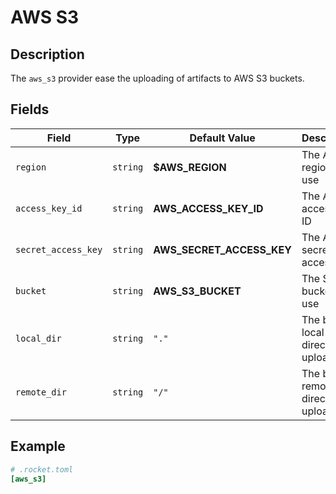 # AWS S3

## Description

The `aws_s3` provider ease the uploading of artifacts to AWS S3 buckets.

## Fields

| Field | Type | Default Value | Description |
| ----- | -----| ------------- |------------ |
| `region` | `string` | **$AWS_REGION** | The AWS region to use |
| `access_key_id` | `string` | **AWS_ACCESS_KEY_ID** | The AWS access key ID |
| `secret_access_key` | `string` | **AWS_SECRET_ACCESS_KEY** | The AWS secret access key |
| `bucket` | `string` | **AWS_S3_BUCKET** | The S3 bucket to use |
| `local_dir` | `string` | `"."` | The base local directory to upload |
| `remote_dir` | `string` | `"/"` | The base remote directory to upload to |


## Example

```toml
# .rocket.toml
[aws_s3]
```
